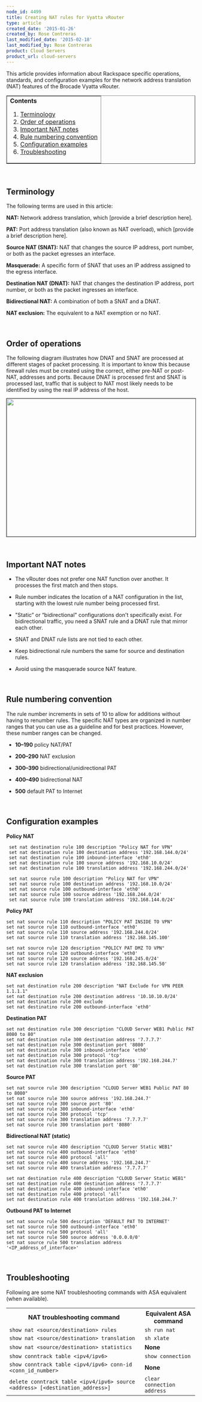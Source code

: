 ```yaml
---
node_id: 4499
title: Creating NAT rules for Vyatta vRouter
type: article
created_date: '2015-01-26'
created_by: Rose Contreras
last_modified_date: '2015-02-18'
last_modified_by: Rose Contreras
product: Cloud Servers
product_url: cloud-servers
---
```


This article provides information about Rackspace specific operations, standards, and configuration examples for the network address translation (NAT) features of the Brocade Vyatta vRouter.

<table border="1">
	<tr>
		<td><strong>Contents</strong>
		<ol>
			<li><a href="#terminology">Terminology</a></li>
			<li><a href="#OOO">Order of operations</a></li>
			<li><a href="#impnat">Important NAT notes</a></li>
			<li><a href="#rnc">Rule numbering convention</a></li>
			<li><a href="#configsam">Configuration examples</a></li>
			<li><a href="#trouble">Troubleshooting</a></li>
		</ol>
		</td>
	</tr>
</table>

<p><br></p>

<a id="terminology"></a>
## Terminology

The following terms are used in this article:

**NAT:** Network address translation, which [provide a brief description here].

**PAT:** Port address translation (also known as NAT overload), which [provide a brief description here].

**Source NAT (SNAT):** NAT that changes the source IP address, port number, or both as the packet egresses an interface.

**Masquerade:** A specific form of SNAT that uses an IP address assigned to the egress interface.

**Destination NAT (DNAT):** NAT that changes the destination IP address, port number, or both as the packet ingresses an interface.

**Bidirectional NAT:** A combination of both a SNAT and a DNAT.

**NAT exclusion:** The equivalent to a NAT exemption or no NAT.

<p>&nbsp;</p>

<a id="OOO"></a>
## Order of operations

The following diagram illustrates how DNAT and SNAT are processed at different stages of packet processing. It is important to know this because firewall rules must be created using the correct, either pre-NAT or post-NAT, addresses and ports. Because DNAT is processed first and SNAT is processed last, traffic that is subject to NAT most likely needs to be identified by using the real IP address of the host.

<img src="https://8026b2e3760e2433679c-fffceaebb8c6ee053c935e8915a3fbe7.ssl.cf2.rackcdn.com/field/image/883-1_0.png" width="780" height="368" border="1" alt=""  />

<p>&nbsp;</p>

<a id="impnat"></a>
## Important NAT notes

- The vRouter does not prefer one NAT function over another. It processes the first match and then stops.

- Rule number indicates the location of a NAT configuration in the list, starting with the lowest rule number being processed first.

- "Static&rdquo; or &ldquo;bidirectional" configurations don't specifically exist. For bidirectional traffic, you need a SNAT rule and a DNAT rule that mirror each other.

- SNAT and DNAT rule lists are not tied to each other.

- Keep bidirectional rule numbers the same for source and destination rules.

- Avoid using the masquerade source NAT feature.

<p>&nbsp;</p>

<a id="rnc"></a>
## Rule numbering convention

The rule number increments in sets of 10 to allow for additions without having to renumber rules. The specific NAT types are organized in number ranges that you can use as a guideline and for best practices. However, these number ranges can be changed.

- **10&ndash;190** policy NAT/PAT

- **200&ndash;290** NAT exclusion

- **300&ndash;390** bidirectional/unidirectional PAT

- **400&ndash;490** bidirectional NAT

- **500** default PAT to Internet

<p>&nbsp;</p>

<a id="configsam"></a>
## Configuration examples

**Policy NAT**

     set nat destination rule 100 description "Policy NAT for VPN"
     set nat destination rule 100 destination address '192.168.144.0/24'
     set nat destination rule 100 inbound-interface 'eth0'
	 set nat destination rule 100 source address '192.168.10.0/24'
	 set nat destination rule 100 translation address '192.168.244.0/24'

	 set nat source rule 100 description "Policy NAT for VPN"
	 set nat source rule 100 destination address '192.168.10.0/24'
	 set nat source rule 100 outbound-interface 'eth0'
	 set nat source rule 100 source address '192.168.244.0/24'
	 set nat source rule 100 translation address '192.168.144.0/24'


**Policy PAT**

	set nat source rule 110 description "POLICY PAT INSIDE TO VPN"
	set nat source rule 110 outbound-interface 'eth0'
	set nat source rule 110 source address '192.168.244.0/24'
	set nat source rule 110 translation address '192.168.145.100'

	set nat source rule 120 description "POLICY PAT DMZ TO VPN"
	set nat source rule 120 outbound-interface 'eth0'
	set nat source rule 120 source address '192.168.245.0/24'
	set nat source rule 120 translation address '192.168.145.50'


**NAT exclusion**

	set nat destination rule 200 description "NAT Exclude for VPN PEER 1.1.1.1"
	set nat destination rule 200 destination address '10.10.10.0/24'
	set nat destination rule 200 exclude
	set nat destinatino rule 200 outbound-interface 'eth0'


**Destination PAT**

	set nat destination rule 300 description "CLOUD Server WEB1 Public PAT 8080 to 80"
	set nat destination rule 300 destination address '7.7.7.7'
	set nat destination rule 300 destination port '8080'
	set nat destination rule 300 inbound-interface 'eth0'
	set nat destination rule 300 protocol 'tcp'
	set nat destination rule 300 translation address '192.168.244.7'
	set nat destination rule 300 translation port '80'


**Source PAT**

	set nat source rule 300 description "CLOUD Server WEB1 Public PAT 80 to 8080"
	set nat source rule 300 source address '192.168.244.7'
	set nat source rule 300 source port '80'
	set nat source rule 300 inbound-interface 'eth0'
	set nat source rule 300 protocol 'tcp'
	set nat source rule 300 translation address '7.7.7.7'
	set nat source rule 300 translation port '8080'


**Bidirectional NAT (static)**

	set nat source rule 400 description "CLOUD Server Static WEB1"
	set nat source rule 400 outbound-interface 'eth0'
	set nat source rule 400 protocol 'all'
	set nat source rule 400 source address '192.168.244.7'
	set nat source rule 400 translation address '7.7.7.7'

	set nat destination rule 400 description "CLOUD Server Static WEB1"
	set nat destination rule 400 destination address '7.7.7.7'
	set nat destination rule 400 inbound-interface 'eth0'
	set nat destination rule 400 protocol 'all'
	set nat destination rule 400 translation address '192.168.244.7'

**Outbound PAT to Internet**

	set nat source rule 500 description 'DEFAULT PAT TO INTERNET'
	set nat source rule 500 outbound-interface 'eth0'
	set nat source rule 500 protocol 'all'
	set nat source rule 500 source address '0.0.0.0/0'
	set nat source rule 500 translation address '<IP_address_of_interface>'

<p>&nbsp;</p>

<a id="trouble"></a>
## Troubleshooting

Following are some NAT troubleshooting commands with ASA equivalent (when available).

<table>
	<tr>
		<th><strong>NAT troubleshooting command</strong></th>
		<th><strong>Equivalent ASA command</strong></th>
	</tr>
	<tr>
		<td><code>show nat &lt;source/destination&gt; rules</code></td>
		<td><code>sh run nat</code></td>
	</tr>
	<tr>
		<td><code>show nat &lt;source/destination&gt; translation</code></td>
		<td><code>sh xlate</code></td>
	</tr>
	<tr>
		<td><code>show nat &lt;source/destination&gt; statistics</code></td>
		<td><strong>None</strong</td>
	</tr>
	<tr>
		<td><code>show conntrack table &lt;ipv4/ipv6&gt;</code></td>
		<td><code>show connection</code></td>
	</tr>
	<tr>
    	<td><code>show conntrack table &lt;ipv4/ipv6&gt; conn-id &lt;conn_id_number&gt;</code></td>
		<td><strong>None</strong></td>
	</tr>
	<tr>
		<td><code>delete conntrack table &lt;ipv4/ipv6&gt; source &lt;address&gt; [&lt;destination_address&gt;]</code></td>
		<td><code>clear connection address</code></td>
	</tr>
</table>

<p>&nbsp;</p>
